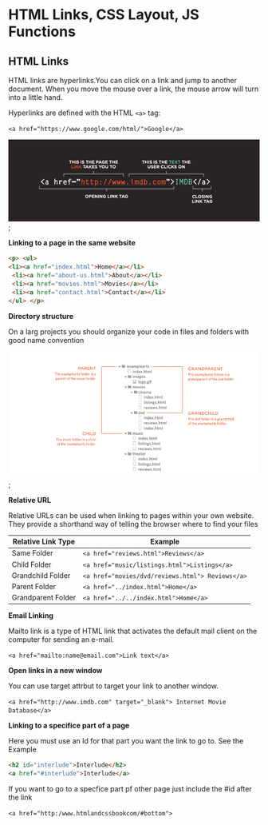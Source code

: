 # HTML Links, CSS Layout, JS Functions

## HTML Links

HTML links are hyperlinks.You can click on a link and jump to another document.
When you move the mouse over a link, the mouse arrow will turn into a little hand.

Hyperlinks are defined with the HTML `<a>` tag:

`<a href="https://www.google.com/html/">Google</a>`

![links](assets/image10.png);

**Linking to a page in the same website**

```html
<p> <ul>
<li><a href="index.html">Home</a></li>
 <li><a href="about-us.html">About</a></li>
 <li><a href="movies.html">Movies</a></li>
 <li><a href="contact.html">Contact</a></li>
</ul> </p>
```
**Directory structure**

On a larg projects you should organize your code in files and folders with good name convention 

![structure](assets/image11.png);

**Relative URL**

Relative URLs can be used when linking to pages within your own website. They provide a shorthand way of telling the browser where to find your files


Relative Link Type | Example
------------------ | ------------------
Same Folder | `<a href="reviews.html">Reviews</a>`
Child Folder | `<a href="music/listings.html">Listings</a>`
Grandchild Folder | `<a href="movies/dvd/reviews.html"> Reviews</a>`
Parent Folder | `<a href="../index.html">Home</a>`
Grandparent Folder | `<a href="../../index.html">Home</a>`

**Email Linking**

Mailto link is a type of HTML link that activates the default mail client on the computer for sending an e-mail.

`<a href="mailto:name@email.com">Link text</a>`


**Open links in a new window**

You can use target attrbut to target your link to another window.

`<a href="http://www.imdb.com" target="_blank"> Internet Movie Database</a>`

**Linking to a specifice part of a page**

Here you must use an Id for that part you want the link to go to. See the Example

```html
<h2 id="interlude">Interlude</h2>
<a href="#interlude">Interlude</a>
```
If you want to go to a specfice part pf other page just include the #id after the link

`<a href="http:/www.htmlandcssbookcom/#bottom">`
